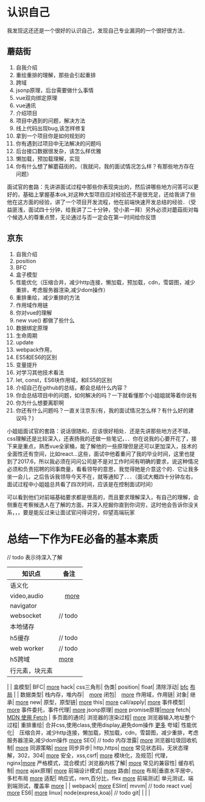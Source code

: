 # 认识自己

我发现这还还是一个很好的认识自己，发现自己专业漏洞的一个很好很方法．

## 蘑菇街

1. 自我介绍
1. 重绘重排的理解，那些会引起重排
1. 跨域
1. jsonp原理，后台需要做什么事情
1. vue双向绑定原理
1. vue通讯
1. 介绍项目
1. 项目中遇到的问题，解决方法
1. 线上代码出现bug,该怎样修复
1. 拿到一个项目你是如何规划的
1. 你有遇到过项目中无法解决的问题吗
1. 后台接口数据很发杂，该怎么样优雅
1. 懒加载，预加载理解，实现
1. 你有什么想了解蘑菇街的，（我就问，我的面试情况怎么样？有那些地方存在问题）

面试官的套路：先讲讲面试过程中那些你表现突出的，然后讲哪些地方问答可以更好的，基础上掌握基本ok,对这种大型项目应对经验还不是很充足，还给我讲了些他在这方面的经验，讲了一个项目开发流程，他在前端快速开发总结的经验．（受益匪浅，面试四十分钟，给我讲了二十分钟，受小弟一拜）另外必须对蘑菇街对每个候选人的尊重点赞，无论通过与否一定会在第一时间给你反馈

## 京东

1. 自我介绍
1. position
1. BFC
1. 盒子模型
1. 性能优化（压缩合并，减少http连接，懒加载，预加载，cdn，雪碧图，减少重排，考虑服务器渲染,减少dom操作）
1. 重排重绘，减少重排的方法
1. 作用域作用链
1. 你对vue的理解
1. new vue() 都做了些什么
1. 数据绑定原理
1. 生命周期
1. update
1. webpack作用，
1. ES5和ES6的区别
1. 变量提升
1. 对学习其他技术看法
1. let, const，ES6块作用域，和ES5的区别
1. 介绍自己在github的总结，都会总结什么内容？
1. 你会总结项目中的问题，如何解决的吗？一下就看懂那个小姐姐就等着你说有
1. 你为什么想要离职啊
1. 你还有什么问题吗？一直关注京东(有，我的面试情况怎么样？有什么好的建议吗？)

小姐姐面试官的套路：说话很随和，应该很好相处．还是先讲那些地方还不错，css理解还是比较深入，还表扬我的还做一些笔记，．．你在说我的心要开花了，接下来是重点，熟悉vue全家桶，能了解他的一些原理但是还可以更加深入，技术的全面性还有空间，比如react...这些，面试中他着重问了我的毕业时间，这里也提到了2017.6，所以我必须在问问公司是不是对工作时间有明确的要求，说这种情况必须和负责招聘的同事商量，看看领导的意思，我觉得她是介意这个的．它让我多坐一会儿，之后告诉我领导今天不在，就等通知了．．．（面试大概四十分钟左右，面试过程中小姐姐总共看了四次时间，应该是在控制面试时间）


可以看到他们对前端基础要求都是很高的，而且要求理解深入，有自己的理解，会侧重在考察候选人在了解的方面，并深入挖掘你直到你词穷，这时他会告诉你没关系，，，要是能反过来让面试官问得词穷，仰望高端玩家


# 总结一下作为FE必备的基本素质

// todo 表示待深入了解

知识点|备注
---|---
语义化|
video,audio|　[more](https://caoshengxiang.github.io/vue2_config/chapter6/video.html)
navigator|
websocket| // todo
本地储存|
h5缓存| // todo
web worker | // todo
h5跨域| [more](https://caoshengxiang.github.io/vue2_config/chapter6/kuayu.html)
行元素，块元素|
|
|
盒模型|
BFC| [more](https://caoshengxiang.github.io/vue2_config/chapter6/css-bfc.html)
hack|
css三角形|
伪类|
position|
float|
清除浮动| [bfc](https://caoshengxiang.github.io/vue2_config/chapter6/css-bfc.html) [布局](https://caoshengxiang.github.io/vue2_config/chapter6/css-buju.html)
|
|
数据类型|
栈内存，堆内存|　[more](https://caoshengxiang.github.io/vue2_config/chapter6/neicun.html)
闭包|　[more](https://caoshengxiang.github.io/vue2_config/chapter6/js-bibao.html)
作用域，作用链|
对象|
继承| [more](https://caoshengxiang.github.io/vue2_config/chapter6/js-jicheng.html)
new|
原型，原型链| [more](https://caoshengxiang.github.io/vue2_config/chapter6/js-prototype.html)
this| [more](https://caoshengxiang.github.io/vue2_config/chapter6/js-this.html)
call/apply| [more](https://caoshengxiang.github.io/vue2_config/chapter6/js-shen-ru.html)
事件模型| [more](https://caoshengxiang.github.io/vue2_config/chapter6/js-event.html)
事件委托，事件代理| [more](https://caoshengxiang.github.io/vue2_config/chapter6/js-event.html)
jsonp原理| [more](https://caoshengxiang.github.io/vue2_config/chapter6/kuayu.html)
promise原理|[more](https://caoshengxiang.github.io/vue2_config/chapter6/js-promise.html)
fetch| [MDN 使用 Fetch](https://developer.mozilla.org/zh-CN/docs/Web/API/Fetch_API/Using_Fetch)
|
多页面的通讯|
浏览器的渲染过程| [more](https://caoshengxiang.github.io/vue2_config/chapter6/chong-pai-hui.html)
浏览器输入地址整个过程|
重排重绘| 合并css,使用class,使用display,避免dom操作 [更多](https://caoshengxiang.github.io/vue2_config/chapter6/chong-pai-hui.html)
夸域|
性能优化|　压缩合并，减少http连接，懒加载，预加载，cdn，雪碧图，减少重排，考虑服务器渲染,减少dom操作 [more](https://caoshengxiang.github.io/vue2_config/chapter6/youhua.html)
SEO| // todo
内存泄露| [more](https://caoshengxiang.github.io/vue2_config/chapter6/js-bibao.html)
浏览器垃圾回收机制| [more](https://caoshengxiang.github.io/vue2_config/chapter6/js-bibao.html)
同源策略| [more](https://caoshengxiang.github.io/vue2_config/chapter6/kuayu.html)
同步异步|
http,https| [more](https://caoshengxiang.github.io/vue2_config/chapter6/http-code.html)
常见状态码，无状态理解，302，304| [more](https://caoshengxiang.github.io/vue2_config/chapter6/http-code.html)
安全，xss,csrf| [more](https://caoshengxiang.github.io/vue2_config/chapter6/web-an-quan.html)
模块化，及规范|
代理，nginx|[more](https://caoshengxiang.github.io/vue2_config/chapter6/nginx.html)
严格模式，混合模式|
浏览器内核了解| [more](https://caoshengxiang.github.io/vue2_config/chapter7/bs.html)
常见的兼容性|
缓存机制| [more](https://caoshengxiang.github.io/vue2_config/chapter6/huancun.html)
ajax原理| [more](https://caoshengxiang.github.io/vue2_config/chapter6/ajax.html)
前端设计模式| [more](https://caoshengxiang.github.io/vue2_config/chapter6/js-sheji.html)
路由| [more](https://caoshengxiang.github.io/vue2_config/chapter6/vue.html)
布局|垂直水平居中，多栏布局 [more](https://caoshengxiang.github.io/vue2_config/chapter6/css-buju.html)
适配| 响应式，rem,百分比，flex [more](https://caoshengxiang.github.io/vue2_config/chapter6/css-buju.html)
前端测试| 单元测试，端到端测试，覆盖率 [more](https://caoshengxiang.github.io/vue2_config/chapter6/test.html)
|
|
webpack| [more](https://caoshengxiang.github.io/vue2_config/chapter2/)
ESlint|
mvvm| // todo react
vue| [more](https://caoshengxiang.github.io/vue2_config/chapter6/vue.html)
ES6| [more](https://caoshengxiang.github.io/vue2_config/chapter6/es6.html)
linux|
node(express,koa)| // todo
git|
|
|
|